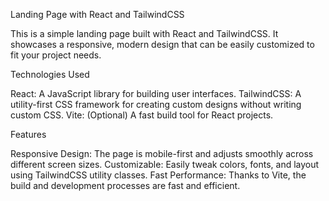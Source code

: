 Landing Page with React and TailwindCSS

This is a simple landing page built with React and TailwindCSS. It showcases a responsive, modern design that can be easily customized to fit your project needs.

Technologies Used

React: A JavaScript library for building user interfaces.
TailwindCSS: A utility-first CSS framework for creating custom designs without writing custom CSS.
Vite: (Optional) A fast build tool for React projects.

Features

Responsive Design: The page is mobile-first and adjusts smoothly across different screen sizes.
Customizable: Easily tweak colors, fonts, and layout using TailwindCSS utility classes.
Fast Performance: Thanks to Vite, the build and development processes are fast and efficient.
